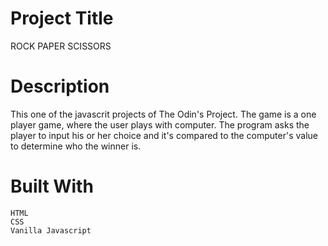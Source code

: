 # Project Title

ROCK PAPER SCISSORS

# Description

This one of the javascrit projects of The Odin's Project. The game is a one player game, where the user plays with computer.
The program asks the player to input his or her choice and it's compared to the computer's value to determine who the winner is.

# Built With

    HTML
    CSS
    Vanilla Javascript